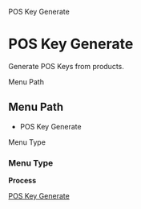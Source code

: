
POS Key Generate
# POS Key Generate


Generate POS Keys from products.

Menu Path
## Menu Path



- POS Key Generate

Menu Type
### Menu Type

**Process**


[POS Key Generate](functional-guide/process/process-c_poskeygenerate.md)